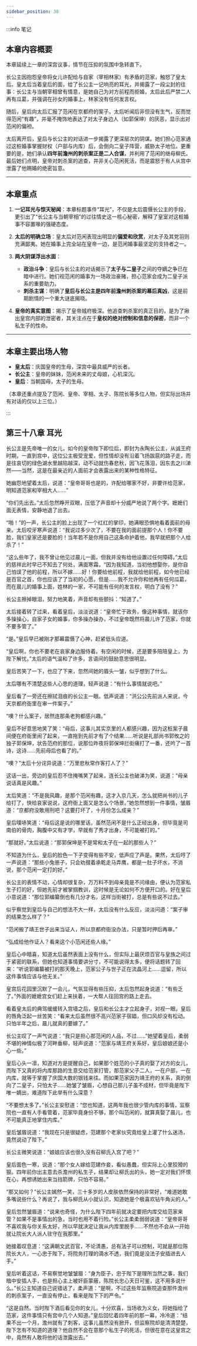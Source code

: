 ```yaml
---
sidebar_position: 38
---
```


:::info 笔记

## 本章内容概要

本章延续上一章的深宫议事，情节在压抑的氛围中急转直下。

长公主因抱怨皇帝将女儿许配给与自家（宰相林家）有矛盾的范家，触怒了皇太后。皇太后当着皇后的面，给了长公主一记响亮的耳光，并揭露了一段尘封的往事：长公主与当朝宰相曾有情意，是她自己为对方前程而拒婚，太后此后严禁二人再有瓜葛，并强调在孙女的婚事上，林家没有任何发言权。

随后，皇后向太后汇报了范闲在京都府的案子。太后听闻后非但没有生气，反而觉得范闲“有趣”，并毫不掩饰地表达了对太子身边人（如郭保坤）的厌恶，显示出对范闲的偏袒。

太后离开后，皇后与长公主的对话进一步揭露了更深层次的阴谋。她们担心范家通过这桩婚事掌握财权（户部与内库）后，会倒向二皇子阵营，威胁太子地位。更重要的是，她们承认**四年前澹州的刺杀案正是二人合谋**，并利用了范闲的继母柳氏。最后她们点明，皇帝对刺杀案的追查，并非关心范闲死活，而是震怒于有人从宫中泄露了他赐婚的绝密旨意。

---

## 本章重点

1.  **一记耳光与惊天秘闻**：本章标题事件“耳光”，不仅是太后震慑长公主的手段，更引出了“长公主与当朝宰相”的过往情史这一核心秘密，解释了皇室对这桩婚事不容置喙的强硬态度。

2.  **太后的明确立场**：皇太后对范闲表现出明显的**偏爱和欣赏**，对太子及其党羽则充满鄙夷。她在婚事上完全站在皇帝一边，是范闲婚事最坚定的支持者之一。

3.  **两大阴谋浮出水面**：
    * **政治斗争**：皇后与长公主的对话揭示了**太子与二皇子**之间的夺嫡之争已在暗中进行。她们视范闲的婚事为一场政治豪赌，担心范家会成为二皇子派系的重要助力。
    * **刺杀主谋**：明确了**皇后与长公主是四年前澹州刺杀案的幕后真凶**，这是前期剧情的一个重大谜底揭晓。

4.  **皇帝的真实意图**：揭示了皇帝城府极深。他追查刺杀案的真正目的，是为了揪出皇宫内部的泄密者，其关注点在于**皇权的绝对控制和信息的保密**，而非一个私生子的性命。

---

## 本章主要出场人物

* **皇太后**：庆国皇帝的生母，深宫中最具威严的长者。
* **长公主**：皇帝的妹妹，范闲未来的丈母娘，心机深沉。
* **皇后**：当朝国母，太子的生母。

（本章还重点提及了范闲、皇帝、宰相、太子、陈院长等多位人物，但实际出场并有对话的仅以上三位。）

:::

## 第三十八章 **耳光**

长公主是先帝唯一的女儿，如今的皇帝陛下即位后，即封为永陶长公主，从诚王府时期，一直到宫中，这位公主极受宠爱，但性情却没有沿着飞扬跋扈的路子走，而是往哀切的绿色湖水里越陷越深，动不动就伤春悲秋，因飞花落泪，因东去之川涕然——当然，这是在最亲近的人面前才会表露出来的某种性格特征。

她幽怨地望着太后，说道：“皇帝哥哥也是的，许配给哪家不好，非要许给范家，明知道范家和宰相大人……”

“你们先出去。”太后忽然睁开双眼，压低了声音却十分威严地说了两个字。嬷嬷们面无表情，安静地退了出去。

“啪！”的一声，长公主的脸上出现了一个红红的掌印，她满眼恐惧地看着面前的母亲。太后咬牙寒声说道：“我说过多少次了，不要在我的面前提那个人！你不要脸，我们皇家还是要脸的！当年若不是你用自己这条命护着他，我早就把那个人给杀了！”

“这么些年了，我不曾让他见过晨儿一面，但我并没有给他设置过任何障碍。”太后的慈祥此时早已不知去了何处，满面寒霜，“因为我知道，当初他想娶你，是你自己怕误了他的前程，所以不嫁……好！你要给他前程，我就给他前程，如今他已经是百官之首，你也应该了了当初的心愿，但是……我不允许你和他再有任何瓜葛，而在晨儿的婚事上面，姓林的一家，不可能有任何的发言权，明白了没有？”

长公主擦掉眼泪，努力地笑着，声音却有些颤抖：“知道了。”

太后接着转了过来，看着皇后，淡淡说道：“皇帝忙于政务，像这种事情，就该你多操操心，自家子女的婚事，你多操办操办，不过皇帝既然将晨儿许了范家，你就不要多管了。”

“是。”皇后早已被刚才那幕震慑了心神，赶紧低头应道。

“皇后啊，你也不要老在哀家身边服侍着。有空闲的时候，还是要多陪陪皇上，为陛下解忧。”太后的语气温和了许多，言语间的鼓励意思很明显。

皇后苦笑了一下，也应了下来，忽然间她的眉头一皱，似乎想到了什么。

太后哪有不清楚这些人心思的道理，轻声说道：“有什么事情就说吧。”

皇后看了一旁还在擦拭泪痕的长公主一眼。低声说道：“洪公公先前派人来说，今天京都府衙里在审一件案子。”

“噢？什么案子，居然连那条老狗都感兴趣。”

皇后不好意思地笑了笑：“母后，这事儿其实京里的人都感兴趣，因为这桩案子晨间便在府衙里闹了起来，一直拖到先前才有了个结果……听说是礼部尚书郭攸之的独子郭保坤，状告范府的那位，说那位昨夜将郭保坤拦街痛打了一番，还吟了一首诗，这诗……先前母后也看了的。”

“噢？”太后十分诧异说道：“万里悲秋常作客打人了？”

这话一出，旁边的皇后忍不住掩嘴笑了起来，连长公主也破涕为笑，说道：“母亲说话真是风趣。”

太后笑道：“不是我风趣，是那个范闲有趣，这才入京几天，怎么就把尚书的儿子给打了，快给哀家说说，这府衙上面又是怎么个场景。”她忽然想到一件事情，皱眉道：“京都府没敢用刑吧？这要打坏了，十月份怎么成亲？”

皇后噗哧笑道：“母后这是说的哪里话，虽然范闲不是什么正经出身，但毕竟是司南伯的骨肉，胸腹中又有才学，早就有了秀才出身，不可能被打的。”

“那就好。”太后说道：“那郭保坤是不是常和太子在一起的那些人？”

不知道为什么，皇后的脸色一下子变得有些不安，低声应了声是。果然，太后哼了一声说道：“那些小兔崽子，只会劝掇着承乾走马弄鹰，都是一肚子坏水，不消说，那个范闲一定打的好。”

长公主的表情不动，心情却很复杂，万万料不到母亲竟是不问缘由，便认为范家私生子打的好，但她先前才被掌掴教训，这时候是无论如何不方便开口的。好在皇后小意说道：“那位郭编纂倒也有几分才名，这样当街被打，总是有些说不过去。”

似乎察觉到皇后与自己的想法不大一样，太后没有什么反应，淡淡问道：“案子审的结果怎么样了？”

“范闲搬了靖王世子出来当证人，所以京都府衙没办法，只是暂时押后再审。”

“弘成给他作证人？看来这个小范闲还些人缘。”

皇后心中暗喜，知道太后虽然表面上没有什么，但实际上最厌烦百官与皇族之间过于紧密的联系，但她也知道事情要讲分寸，不可能说得太多，便将话题转了回来：“听说郭编纂被打的那天晚上，范家公子与世子正在流晶河上……逗留，所以这件事情应该与他无关。”

皇宫后花园里沉默了一会儿，气氛显得有些压抑，太后忽然起身说道：“有些乏了。”外面的嬷嬷宫女们赶上来扶着，一大帮人往回宫的路上走去。

看着皇太后的典驾缓缓转入宫墙之后，皇后和长公主才立起身子，对视一眼。皇后的唇角泛起一丝苦笑：“看来太后虽然很不高兴范家子宿娼，但口风却没有松动。只怕半年之后，晨儿就真的要嫁了。”

长公主叹了一声气说道：“我只是担心那范闲的人品，不过……”她望着皇后，柔弱不堪的神情似极了河畔垂柳，轻声说道：“范家与靖王府关系好，皇后娘娘还是小心一些。”

皇后心头一凛，知道对方是提醒自己，如果那个姓范的小子真的娶了对方的女儿，而陛下又真的将内库那路的生意交给范家打管，那范家父子二人，一在户部，一在内库，就等于掌握了庆国大数的银钱来往。而如果范家因为靖王府的关系，真的倒向了二皇子，只怕太子……她皱了皱眉，心想自己那儿子虽不成材，但毕竟是陛下唯一嫡出，难道陛下此举有什么深意？

“不要想太多了。”长公主安慰道：“您也知道，这两年我也很少管内库的事情，监察院也一直有人手看管着，范家毕竟身份不够，那个叫范闲的，就算真娶了晨儿，也不可能真正地掌住内库。”

皇后皱眉说道：“我现在只是很疑虑，范建那个老家伙究竟给皇上灌了什么迷汤，竟然说动了陛下。”

长公主微笑说道：“娘娘应该也很久没有召柳氏入宫了吧？”

皇后面色一寒，说道：“那个女人嫁给范建作妾，看似愚蠢，但实际上心里狡猾的狠。四年前你出主意去杀澹州的私生子，结果却让柳氏出的头，她一定对我们怀恨在心，再想诱她出来当挡箭牌，只怕不容易。”

“那又如何？”长公主嫣然一笑，三十多岁的人皮肤依然保持的非常好，“难道她敢多嘴说些什么？再说了，我与柳氏从小就认识，知道她是个极喜欢钻牛角尖的人。”

皇后忽然皱眉道：“说来也奇怪，为什么陛下四年前就决定要把内库交给范家来管？如果不是事情出的急，当时也用不着行险。”长公主柔柔弱弱说道：“皇帝哥哥不喜欢我与你关系太好，所以早就决定让我从内库里脱手……不然也不会从一开始就让院长大人派人驻守在我那里。”

她接着叹息道：“这满朝文武百官，不论清愚，总有法子可以控制，可就是那位陈院长大人，一心忠于陛下，将院务打理的滴水不透，我们竟是没法子安插进去人手。”

皇后听着这话，不易察觉地皱皱眉：“身为臣子，忠于陛下是理所当然之事，我们暗中安插人手，也是担心主上被奸臣蒙蔽，陈院长忠心天日可鉴，这不用多说什么。”长公主知道自己说错话了，柔声道：“是啊，不过这些年监察院追查那件澹州的刺杀案子，一直没有停止，看来是陛下下的严令。”

“这是自然。当时陛下酒后看见你的女儿，十分欢喜，当场收为义女，将她指给了范家，这件事情只有宫中几个人知道。”皇后回忆着四年前的那一幕，冷冷道：“结果不出一个月，澹州就有了刺客，这事儿虽然没有掀开，但监察院却是清清楚楚，陛下怎有不知道的道理？他自然不会在意那个私生子的死活，但很在意在这皇宫之中，竟然有人敢将他的话泄露出去。”

